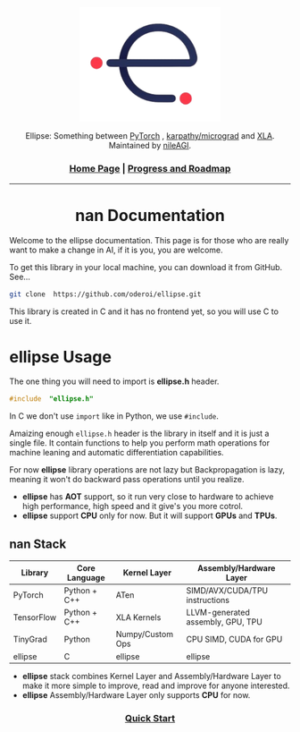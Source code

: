 <div align="center">

<picture>
  <source media="(prefers-color-scheme: light)" srcset="/imgs/ellipse.png">
  <img alt="ellipse logo" src="/imgs/ellipse.png" width="50%" height="50%">
</picture>

Ellipse: Something between [PyTorch](https://github.com/pytorch/pytorch) , [karpathy/micrograd](https://github.com/karpathy/micrograd) and [XLA](https://openxla.org/xla). Maintained by [nileAGI](https://www.nileagi.com/).

<h3>

[Home Page](../README.md) | [Progress and Roadmap](../Progress_and_Roadmap.md)

</h3>

</div>

---

<h1 align='center'><b>nan Documentation</b></h1>

Welcome to the ellipse documentation. This page is for those who are really want to make a change in AI, if it is you, you are welcome.

To get this library in your local machine, you can download it from GitHub. See...

```bash
git clone  https://github.com/oderoi/ellipse.git
```

This library is created in C and it has no frontend yet, so you will use C to use it.

# ellipse Usage

The one thing you will need to import is **ellipse.h** header.

```C
#include  "ellipse.h"
```
In C we don't use `import` like in Python, we use `#include`.

Amaizing enough `ellipse.h` header is the library in itself and it is just a single file. It contain functions to help you perform math operations for machine leaning and automatic differentiation capabilities.

For now **ellipse** library operations are not lazy but Backpropagation is lazy, meaning it won't do backward pass operations until you realize.

* **ellipse** has **AOT** support, so it run very close to hardware to achieve high performance, high speed and it give's you more cotrol.
* **ellipse** support **CPU** only for now. But it will support **GPUs** and **TPUs**. 

## **nan** Stack

|Library |Core Language|Kernel Layer|	Assembly/Hardware Layer|
|--------|-------------|------------|-----------------------|
|PyTorch|Python + C++|	ATen|	SIMD/AVX/CUDA/TPU instructions|
|TensorFlow|	Python + C++|	XLA Kernels|	LLVM-generated assembly, GPU, TPU|
TinyGrad|	Python|	Numpy/Custom Ops|	CPU SIMD, CUDA for GPU|
|ellipse   | C         |  ellipse   | ellipse  |

* **ellipse** stack combines Kernel Layer and Assembly/Hardware Layer to make it more simple to improve, read and improve for anyone interested.
* **ellipse** Assembly/Hardware Layer only supports **CPU** for now.

<h3 align="center">

[Quick Start](./quick_start.md)

</h3>
